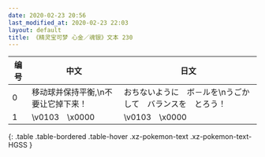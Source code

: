 ```yaml
---
date: 2020-02-23 20:56
last_modified_at: 2020-02-23 22:03
layout: default
title: 《精灵宝可梦 心金／魂银》文本 230
---
```

| 编号 | 中文 | 日文 |
| ---- | ---- | ---- |
| 0 | 移动球并保持平衡,\n不要让它掉下来！ | おちないように　ボ－ルを\nうごかして　バランスを　とろう！ |
| 1 | \v0103　\x0000 | \v0103　\x0000 |
{: .table .table-bordered .table-hover .xz-pokemon-text .xz-pokemon-text-HGSS }